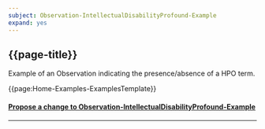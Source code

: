 ```yaml
---
subject: Observation-IntellectualDisabilityProfound-Example
expand: yes
---
```


## {{page-title}}

Example of an Observation indicating the presence/absence of a HPO term.

{{page:Home-Examples-ExamplesTemplate}}


<div id="Feedback" class="tabcontent">
<h4><a href='https://simplifier.net/NHS-Digital-FHIR-Genomics-Implementation-Guide/Observation-IntellectualDisabilityProfound-Example/~issues?level=File' target="_blank">Propose a change to Observation-IntellectualDisabilityProfound-Example</a></h4>
</div>

---